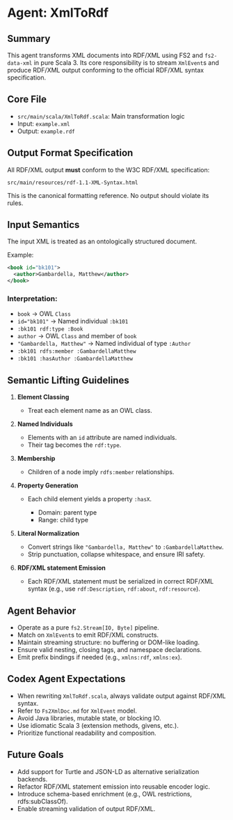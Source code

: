
# Agent: XmlToRdf

## Summary

This agent transforms XML documents into RDF/XML using FS2 and `fs2-data-xml` in pure Scala 3. Its core responsibility is to stream `XmlEvent`s and produce RDF/XML output conforming to the official RDF/XML syntax specification.

## Core File

* `src/main/scala/XmlToRdf.scala`: Main transformation logic
* Input: `example.xml`
* Output: `example.rdf`

## Output Format Specification

All RDF/XML output **must** conform to the W3C RDF/XML specification:

```
src/main/resources/rdf-1.1-XML-Syntax.html
```

This is the canonical formatting reference. No output should violate its rules.

## Input Semantics

The input XML is treated as an ontologically structured document.

Example:

```xml
<book id="bk101">
  <author>Gambardella, Matthew</author>
</book>
```

### Interpretation:

* `book` → OWL `Class`
* `id="bk101"` → Named individual `:bk101`
* `:bk101 rdf:type :Book`
* `author` → OWL `Class` and member of `book`
* `"Gambardella, Matthew"` → Named individual of type `:Author`
* `:bk101 rdfs:member :GambardellaMatthew`
* `:bk101 :hasAuthor :GambardellaMatthew`

## Semantic Lifting Guidelines

1. **Element Classing**

   * Treat each element name as an OWL class.

2. **Named Individuals**

   * Elements with an `id` attribute are named individuals.
   * Their tag becomes the `rdf:type`.

3. **Membership**

   * Children of a node imply `rdfs:member` relationships.

4. **Property Generation**

   * Each child element yields a property `:hasX`.

     * Domain: parent type
     * Range: child type

5. **Literal Normalization**

   * Convert strings like `"Gambardella, Matthew"` to `:GambardellaMatthew`.
   * Strip punctuation, collapse whitespace, and ensure IRI safety.

6. **RDF/XML statement Emission**

   * Each RDF/XML statement must be serialized in correct RDF/XML syntax (e.g., use `rdf:Description`, `rdf:about`, `rdf:resource`).

## Agent Behavior

* Operate as a pure `fs2.Stream[IO, Byte]` pipeline.
* Match on `XmlEvent`s to emit RDF/XML constructs.
* Maintain streaming structure: no buffering or DOM-like loading.
* Ensure valid nesting, closing tags, and namespace declarations.
* Emit prefix bindings if needed (e.g., `xmlns:rdf`, `xmlns:ex`).

## Codex Agent Expectations

* When rewriting `XmlToRdf.scala`, always validate output against RDF/XML syntax.
* Refer to `Fs2XmlDoc.md` for `XmlEvent` model.
* Avoid Java libraries, mutable state, or blocking IO.
* Use idiomatic Scala 3 (extension methods, givens, etc.).
* Prioritize functional readability and composition.

## Future Goals

* Add support for Turtle and JSON-LD as alternative serialization backends.
* Refactor RDF/XML statement emission into reusable encoder logic.
* Introduce schema-based enrichment (e.g., OWL restrictions, rdfs\:subClassOf).
* Enable streaming validation of output RDF/XML.
